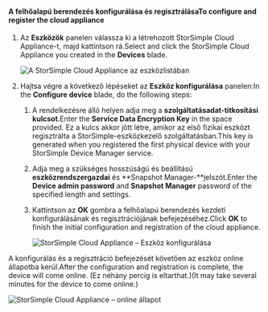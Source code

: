 #### <a name="to-configure-and-register-the-cloud-appliance"></a><span data-ttu-id="ca5d5-101">A felhőalapú berendezés konfigurálása és regisztrálása</span><span class="sxs-lookup"><span data-stu-id="ca5d5-101">To configure and register the cloud appliance</span></span>

1. <span data-ttu-id="ca5d5-102">Az **Eszközök** panelen válassza ki a létrehozott StorSimple Cloud Appliance-t, majd kattintson rá.</span><span class="sxs-lookup"><span data-stu-id="ca5d5-102">Select and click the StorSimple Cloud Appliance you created in the **Devices** blade.</span></span>

    ![A StorSimple Cloud Appliance az eszközlistában](./media/storsimple-8000-create-cloud-appliance-u2/sca-create3.png)
2. <span data-ttu-id="ca5d5-104">Hajtsa végre a következő lépéseket az **Eszköz konfigurálása** panelen:</span><span class="sxs-lookup"><span data-stu-id="ca5d5-104">In the **Configure device** blade, do the following steps:</span></span>
    
    1. <span data-ttu-id="ca5d5-105">A rendelkezésre álló helyen adja meg a **szolgáltatásadat-titkosítási kulcsot**.</span><span class="sxs-lookup"><span data-stu-id="ca5d5-105">Enter the **Service Data Encryption Key** in the space provided.</span></span> <span data-ttu-id="ca5d5-106">Ez a kulcs akkor jött létre, amikor az első fizikai eszközt regisztrálta a StorSimple-eszközkezelő szolgáltatásban.</span><span class="sxs-lookup"><span data-stu-id="ca5d5-106">This key is generated when you registered the first physical device with your StorSimple Device Manager service.</span></span>

    2. <span data-ttu-id="ca5d5-107">Adja meg a szükséges hosszúságú és beállítású **eszközrendszergazdai** és **Snapshot Manager-**jelszót.</span><span class="sxs-lookup"><span data-stu-id="ca5d5-107">Enter the **Device admin password** and **Snapshot Manager** password of the specified length and settings.</span></span>

    3. <span data-ttu-id="ca5d5-108">Kattintson az **OK** gombra a felhőalapú berendezés kezdeti konfigurálásának és regisztrációjának befejezéséhez.</span><span class="sxs-lookup"><span data-stu-id="ca5d5-108">Click **OK** to finish the initial configuration and registration of the cloud appliance.</span></span>
    
        ![StorSimple Cloud Appliance – Eszköz konfigurálása](./media/storsimple-8000-configure-register-cloud-appliance/sca-configure1.png)

<span data-ttu-id="ca5d5-110">A konfigurálás és a regisztráció befejezését követően az eszköz online állapotba kerül.</span><span class="sxs-lookup"><span data-stu-id="ca5d5-110">After the configuration and registration is complete, the device will come online.</span></span> <span data-ttu-id="ca5d5-111">(Ez néhány percig is eltarthat.)</span><span class="sxs-lookup"><span data-stu-id="ca5d5-111">(It may take several minutes for the device to come online.)</span></span>

![StorSimple Cloud Appliance – online állapot](./media/storsimple-8000-configure-register-cloud-appliance/sca-configure2.png)


